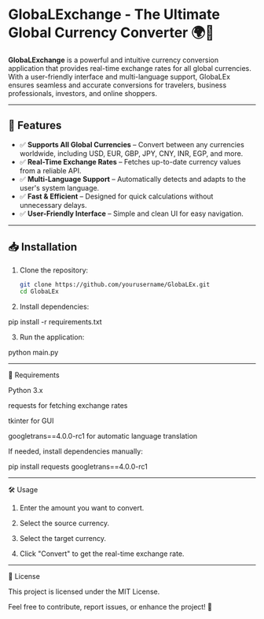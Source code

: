 

# GlobaLExchange - The Ultimate Global Currency Converter 🌍💱  

**GlobaLExchange** is a powerful and intuitive currency conversion application that provides real-time exchange rates for all global currencies. With a user-friendly interface and multi-language support, GlobaLEx ensures seamless and accurate conversions for travelers, business professionals, investors, and online shoppers.  

---

## 🚀 Features  
- ✅ **Supports All Global Currencies** – Convert between any currencies worldwide, including USD, EUR, GBP, JPY, CNY, INR, EGP, and more.  
- ✅ **Real-Time Exchange Rates** – Fetches up-to-date currency values from a reliable API.  
- ✅ **Multi-Language Support** – Automatically detects and adapts to the user's system language.  
- ✅ **Fast & Efficient** – Designed for quick calculations without unnecessary delays.  
- ✅ **User-Friendly Interface** – Simple and clean UI for easy navigation.  

---

## 📥 Installation  
1. Clone the repository:  
   ```bash
   git clone https://github.com/yourusername/GlobaLEx.git
   cd GlobaLEx

2. Install dependencies:

pip install -r requirements.txt


3. Run the application:

python main.py




---

🔧 Requirements

Python 3.x

requests for fetching exchange rates

tkinter for GUI

googletrans==4.0.0-rc1 for automatic language translation


If needed, install dependencies manually:

pip install requests googletrans==4.0.0-rc1


---

🛠 Usage

1. Enter the amount you want to convert.


2. Select the source currency.


3. Select the target currency.


4. Click "Convert" to get the real-time exchange rate.




---

📜 License

This project is licensed under the MIT License.

Feel free to contribute, report issues, or enhance the project! 🚀

